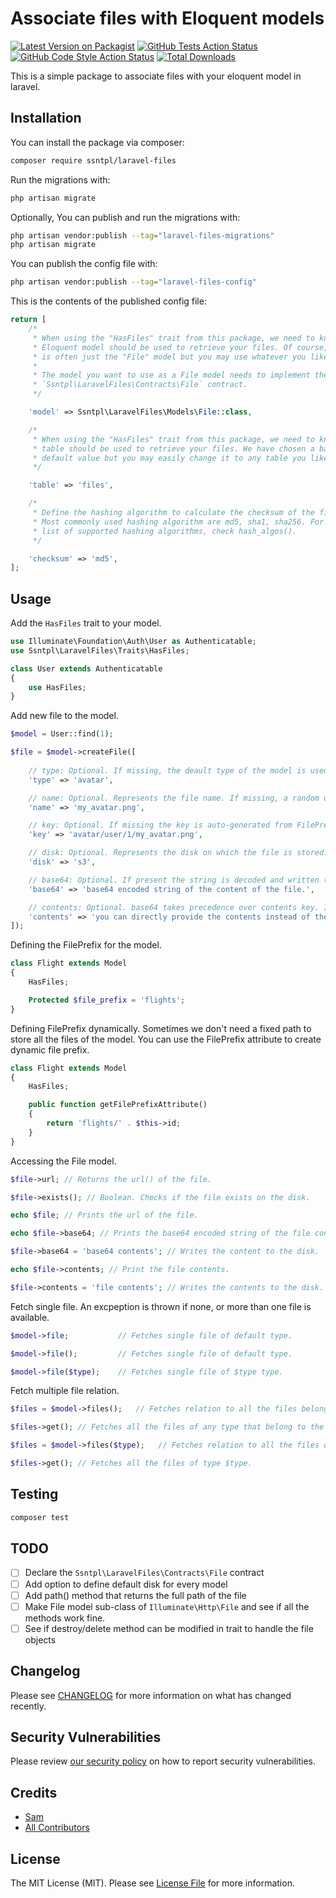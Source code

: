 
# Associate files with Eloquent models

[![Latest Version on Packagist](https://img.shields.io/packagist/v/ssntpl/laravel-files.svg?style=flat-square)](https://packagist.org/packages/ssntpl/laravel-files)
[![GitHub Tests Action Status](https://img.shields.io/github/workflow/status/ssntpl/laravel-files/run-tests?label=tests)](https://github.com/ssntpl/laravel-files/actions?query=workflow%3Arun-tests+branch%3Amain)
[![GitHub Code Style Action Status](https://img.shields.io/github/workflow/status/ssntpl/laravel-files/Check%20&%20fix%20styling?label=code%20style)](https://github.com/ssntpl/laravel-files/actions?query=workflow%3A"Check+%26+fix+styling"+branch%3Amain)
[![Total Downloads](https://img.shields.io/packagist/dt/ssntpl/laravel-files.svg?style=flat-square)](https://packagist.org/packages/ssntpl/laravel-files)

This is a simple package to associate files with your eloquent model in laravel. 

## Installation

You can install the package via composer:

```bash
composer require ssntpl/laravel-files
```

Run the migrations with:

```bash
php artisan migrate
```

Optionally, You can publish and run the migrations with:

```bash
php artisan vendor:publish --tag="laravel-files-migrations"
php artisan migrate
```

You can publish the config file with:

```bash
php artisan vendor:publish --tag="laravel-files-config"
```

This is the contents of the published config file:

```php
return [
    /*
     * When using the "HasFiles" trait from this package, we need to know which
     * Eloquent model should be used to retrieve your files. Of course, it
     * is often just the "File" model but you may use whatever you like.
     *
     * The model you want to use as a File model needs to implement the
     * `Ssntpl\LaravelFiles\Contracts\File` contract.
     */

    'model' => Ssntpl\LaravelFiles\Models\File::class,

    /*
     * When using the "HasFiles" trait from this package, we need to know which
     * table should be used to retrieve your files. We have chosen a basic
     * default value but you may easily change it to any table you like.
     */

    'table' => 'files',

    /*
     * Define the hashing algorithm to calculate the checksum of the file content.
     * Most commonly used hashing algorithm are md5, sha1, sha256. For a complete
     * list of supported hashing algorithms, check hash_algos().
     */

    'checksum' => 'md5',
];
```

## Usage

Add the `HasFiles` trait to your model.

```php
use Illuminate\Foundation\Auth\User as Authenticatable;
use Ssntpl\LaravelFiles\Traits\HasFiles;

class User extends Authenticatable
{
    use HasFiles;
}
```

Add new file to the model.

```php
$model = User::find(1);

$file = $model->createFile([
    
    // type: Optional. If missing, the deault type of the model is used.
    'type' => 'avatar', 

    // name: Optional. Represents the file name. If missing, a random uuid is generated.
    'name' => 'my_avatar.png',  

    // key: Optional. If missing the key is auto-generated from FilePrefix attribute and name of the file.
    'key' => 'avatar/user/1/my_avatar.png', 

    // disk: Optional. Represents the disk on which the file is stored. If missing the default disk is used.   
    'disk' => 's3', 

    // base64: Optional. If present the string is decoded and written to disk.
    'base64' => 'base64 encoded string of the content of the file.',

    // contents: Optional. base64 takes precedence over contents key. If both base64 and contents key are missing then you can add the contents to the file later.
    'contents' => 'you can directly provide the contents instead of the base64 string',
]);
```

Defining the FilePrefix for the model.
```php
class Flight extends Model 
{
    HasFiles;

    Protected $file_prefix = 'flights';
}
```

Defining FilePrefix dynamically. Sometimes we don't need a fixed path to store all the files of the model. You can use the FilePrefix attribute to create dynamic file prefix.
```php
class Flight extends Model 
{
    HasFiles;

    public function getFilePrefixAttribute()
    {
        return 'flights/' . $this->id;       
    }
}
```

Accessing the File model.
```php
$file->url; // Returns the url() of the file.

$file->exists(); // Boolean. Checks if the file exists on the disk.

echo $file; // Prints the url of the file.

echo $file->base64; // Prints the base64 encoded string of the file contents.

$file->base64 = 'base64 contents'; // Writes the content to the disk.

echo $file->contents; // Print the file contents.

$file->contents = 'file contents'; // Writes the contents to the disk.
```

Fetch single file. An excpeption is thrown if none, or more than one file is available.
```php
$model->file;           // Fetches single file of default type. 

$model->file();         // Fetches single file of default type.

$model->file($type);    // Fetches single file of $type type.
```

Fetch multiple file relation.
```php
$files = $model->files();   // Fetches relation to all the files belonging to the model.

$files->get(); // Fetches all the files of any type that belong to the model.

$files = $model->files($type);   // Fetches relation to all the files of type $type that belong to the model.

$files->get(); // Fetches all the files of type $type.

```

## Testing

```bash
composer test
```

## TODO
- [ ] Declare the `Ssntpl\LaravelFiles\Contracts\File` contract
- [ ] Add option to define default disk for every model
- [ ] Add path() method that returns the full path of the file
- [ ] Make File model sub-class of `Illuminate\Http\File` and see if all the methods work fine.
- [ ] See if destroy/delete method can be modified in trait to handle the file objects

## Changelog

Please see [CHANGELOG](CHANGELOG.md) for more information on what has changed recently.


## Security Vulnerabilities

Please review [our security policy](../../security/policy) on how to report security vulnerabilities.

## Credits

- [Sam](https://github.com/ssntpl)
- [All Contributors](../../contributors)

## License

The MIT License (MIT). Please see [License File](LICENSE.md) for more information.
